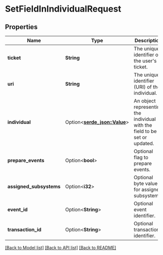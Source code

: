 # SetFieldInIndividualRequest

## Properties

Name | Type | Description | Notes
------------ | ------------- | ------------- | -------------
**ticket** | **String** | The unique identifier of the user's ticket. | 
**uri** | **String** | The unique identifier (URI) of the individual. | 
**individual** | Option<[**serde_json::Value**](.md)> | An object representing the individual with the field to be set or updated. | [optional]
**prepare_events** | Option<**bool**> | Optional flag to prepare events. | [optional]
**assigned_subsystems** | Option<**i32**> | Optional byte value for assigned subsystems. | [optional]
**event_id** | Option<**String**> | Optional event identifier. | [optional]
**transaction_id** | Option<**String**> | Optional transaction identifier. | [optional]

[[Back to Model list]](../README.md#documentation-for-models) [[Back to API list]](../README.md#documentation-for-api-endpoints) [[Back to README]](../README.md)


